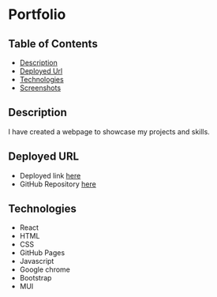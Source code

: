 # Portfolio

## Table of Contents

- [Description](#description)
- [Deployed Url](#deployed-url)
- [Technologies](#technologies)
- [Screenshots](#screenshots)

## Description

I have created a webpage to showcase my projects and skills.

## Deployed URL

- Deployed link [here](https://mkn01.github.io/react-portfolio/)
- GitHub Repository [here](https://github.com/Mkn01/react-portfolio/tree/dev)

## Technologies

- React
- HTML
- CSS
- GitHub Pages
- Javascript
- Google chrome
- Bootstrap
- MUI
